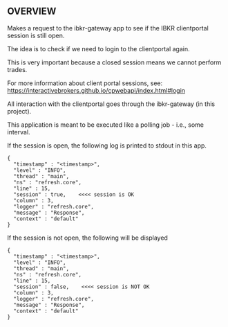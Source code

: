 ## OVERVIEW

Makes a request to the ibkr-gateway app to see if the IBKR clientportal session is still open. 

The idea is to check if we need to login to the clientportal again. 

This is very important because a closed session means we cannot perform trades.

For more information about client portal sessions, see: https://interactivebrokers.github.io/cpwebapi/index.html#login

All interaction with the clientportal goes through the ibkr-gateway (in this project).

This application is meant to be executed like a polling job - i.e., some interval.

If the session is open, the following log is printed to stdout in this app.
```
{
  "timestamp" : "<timestamp>",
  "level" : "INFO",
  "thread" : "main",
  "ns" : "refresh.core",
  "line" : 15,
  "session" : true,    <<<< session is OK
  "column" : 3,
  "logger" : "refresh.core",
  "message" : "Response",
  "context" : "default"
}
```

If the session is not open, the following will be displayed
```
{
  "timestamp" : "<timestamp>",
  "level" : "INFO",
  "thread" : "main",
  "ns" : "refresh.core",
  "line" : 15,
  "session" : false,    <<<< session is NOT OK
  "column" : 3,
  "logger" : "refresh.core",
  "message" : "Response",
  "context" : "default"
}
```

